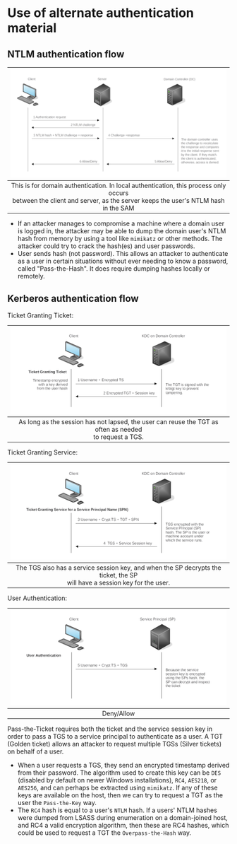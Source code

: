 # Use of alternate authentication material

## NTLM authentication flow

| ![NTLM Auth Flow](../../_static/images/ntlm-auth.png) |
|:--:|
| This is for domain authentication. In local authentication, this process only occurs <br>between the client and server, as the server keeps the user's NTLM hash in the SAM |

* If an attacker manages to compromise a machine where a domain user is logged in, the attacker may be able to dump 
the domain user's NTLM hash from memory by using a tool like `mimikatz` or other methods. The attacker could try to 
crack the hash(es) and user passwords. 
* User sends hash (not password). This allows an attacker to authenticate as a user in certain situations without 
ever needing to know a password, called "Pass-the-Hash". It does require dumping hashes locally or remotely.

## Kerberos authentication flow

Ticket Granting Ticket:

| ![Kerberos TGT Auth Flow](../../_static/images/kerberos-tgt.png) |
|:--:|
| As long as the session has not lapsed, the user can reuse the TGT as often as needed <br>to request a TGS. |

Ticket Granting Service:

| ![Kerberos TGS Auth Flow](../../_static/images/kerberos-tgs.png) |
|:--:|
| The TGS also has a service session key, and when the SP decrypts the ticket, the SP <br>will have a session key for the user. |

User Authentication:

| ![Kerberos TGS Auth Flow](../../_static/images/kerberos-user.png) |
|:--:|
| Deny/Allow |

Pass-the-Ticket requires both the ticket and the service session key in order to pass a TGS to a service principal 
to authenticate as a user. A TGT (Golden ticket) allows an attacker to request multiple TGSs (Silver tickets) on 
behalf of a user.

* When a user requests a TGS, they send an encrypted timestamp derived from their password. The algorithm used to 
create this key can be `DES` (disabled by default on newer Windows installations), `RC4`, `AES218`, or `AES256`, and can 
perhaps be extracted using `mimikatz`. If any of these keys are available on the host, then we can try to request a TGT 
as the user the `Pass-the-Key` way.
* The `RC4` hash is equal to a user's `NTLM` hash. If a users' NTLM hashes were dumped from LSASS during enumeration on 
a domain-joined host, and RC4 a valid encryption algorithm, then these are RC4 hashes, which could be used to request a 
TGT the `Overpass-the-Hash` way.



